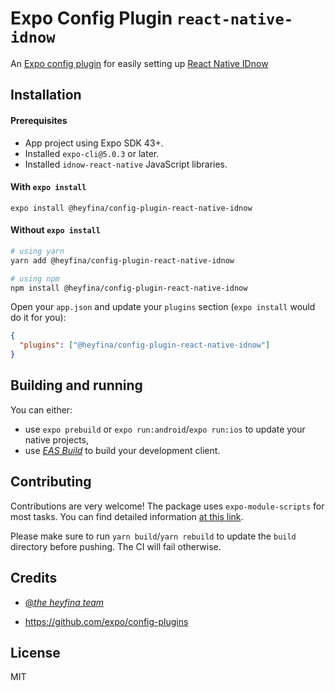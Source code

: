 # Expo Config Plugin `react-native-idnow`

An [Expo config plugin](https://docs.expo.io/guides/config-plugins) for easily setting up [React Native IDnow](https://github.com/bitwala/react-native-idnow)

## Installation

#### Prerequisites

- App project using Expo SDK 43+.
- Installed `expo-cli@5.0.3` or later.
- Installed `idnow-react-native` JavaScript libraries.

#### With `expo install`

```
expo install @heyfina/config-plugin-react-native-idnow
```

#### Without `expo install`

```sh
# using yarn
yarn add @heyfina/config-plugin-react-native-idnow

# using npm
npm install @heyfina/config-plugin-react-native-idnow
```

Open your `app.json` and update your `plugins` section (`expo install` would do it for you):

```json
{
  "plugins": ["@heyfina/config-plugin-react-native-idnow"]
}
```

## Building and running

You can either:

- use `expo prebuild` or `expo run:android`/`expo run:ios` to update your native projects,
- use _[EAS Build](https://docs.expo.io/build/introduction/)_ to build your development client.

## Contributing

Contributions are very welcome! The package uses `expo-module-scripts` for most tasks. You can find detailed information [at this link](https://github.com/expo/expo/tree/master/packages/expo-module-scripts#-config-plugin).

Please make sure to run `yarn build`/`yarn rebuild` to update the `build` directory before pushing. The CI will fail otherwise.

## Credits

- [@_the heyfina team_](https://github.com/heyfina)

- <https://github.com/expo/config-plugins>

## License

MIT
